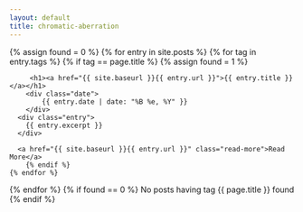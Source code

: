 ```yaml
---
layout: default
title: chromatic-aberration
---
```

<html>
<body>
{% assign found = 0 %}
{% for entry in site.posts %}
	{% for tag in entry.tags %}
		{% if tag == page.title %}
			{% assign found = 1 %}

     	 <h1><a href="{{ site.baseurl }}{{ entry.url }}">{{ entry.title }}</a></h1>
		<div class="date">
			{{ entry.date | date: "%B %e, %Y" }}
		</div>
      <div class="entry">
        {{ entry.excerpt }}
      </div>

      <a href="{{ site.baseurl }}{{ entry.url }}" class="read-more">Read More</a>
		{% endif %}
	{% endfor %}
{% endfor %}
{% if found == 0 %}
	No posts having tag {{ page.title }} found
{% endif %}
</body>
</html>
